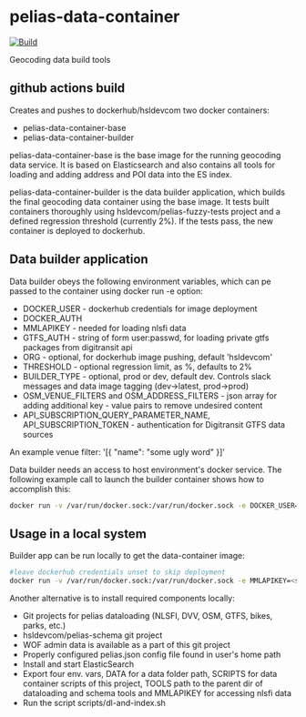 # pelias-data-container

[![Build](https://github.com/hsldevcom/pelias-data-container/workflows/Process%20master%20push%20or%20pr/badge.svg?branch=master)](https://github.com/HSLdevcom/pelias-data-container/actions)

Geocoding data build tools

## github actions build

Creates and pushes to dockerhub/hsldevcom two docker containers:

- pelias-data-container-base
- pelias-data-container-builder

pelias-data-container-base is the base image for the running geocoding data service. It is based on Elasticsearch and also
contains all tools for loading and adding address and POI data into the ES index.

pelias-data-container-builder is the data builder application, which builds the final geocoding data container using the base image.
It tests built containers thoroughly using hsldevcom/pelias-fuzzy-tests project and a defined regression threshold (currently 2%).
If the tests pass, the new container is deployed to dockerhub.

## Data builder application

Data builder obeys the following environment variables, which can pe passed to the container using docker run -e option:

 * DOCKER_USER - dockerhub credentials for image deployment
 * DOCKER_AUTH
 * MMLAPIKEY - needed for loading nlsfi data
 * GTFS_AUTH - string of form user:passwd, for loading private gtfs packages from digitransit api
 * ORG - optional, for dockerhub image pushing, default 'hsldevcom'
 * THRESHOLD - optional regression limit, as %, defaults to 2%
 * BUILDER_TYPE - optional, prod or dev, default dev. Controls slack messages and data image tagging (dev->latest, prod->prod)
 * OSM_VENUE_FILTERS and OSM_ADDRESS_FILTERS - json array for adding additional key - value pairs to remove undesired content
 * API_SUBSCRIPTION_QUERY_PARAMETER_NAME, API_SUBSCRIPTION_TOKEN - authentication for Digitransit GTFS data sources

An example venue filter: '[{ "name": "some ugly word" }]'

Data builder needs an access to host environment's docker service. The following example call to launch the builder container
shows how to accomplish this:

```bash
docker run -v /var/run/docker.sock:/var/run/docker.sock -e DOCKER_USER=hsldevcom -e DOCKER_AUTH=<secret> -e MMLAPIKEY=<secret> hsldevcom/pelias-data-container-builder
```

## Usage in a local system

Builder app can be run locally to get the data-container image:

```bash
#leave dockerhub credentials unset to skip deployment
docker run -v /var/run/docker.sock:/var/run/docker.sock -e MMLAPIKEY=<secret> hsldevcom/pelias-data-container-builder
```

Another alternative is to install required components locally:
- Git projects for pelias dataloading (NLSFI, DVV, OSM, GTFS, bikes, parks, etc.)
- hsldevcom/pelias-schema git project
- WOF admin data is available as a part of this git project
- Properly configured pelias.json config file found in user's home path
- Install and start ElasticSearch
- Export four env. vars, DATA for a data folder path, SCRIPTS for data container scripts of this project,
TOOLS path to the parent dir of dataloading and schema tools and MMLAPIKEY for accessing nlsfi data
- Run the script scripts/dl-and-index.sh

